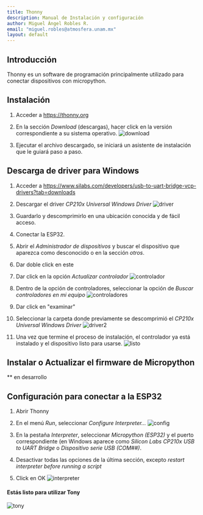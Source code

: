 ```yaml
---
title: Thonny
description: Manual de Instalación y configuración
author: Miguel Ángel Robles R.
email: "miguel.robles@atmosfera.unam.mx"
layout: default
---
```


## Introducción
Thonny es un software de programación principalmente utilizado para conectar dispositivos con micropython.

## Instalación
1. Acceder a <https://thonny.org>

2. En la sección *Download* (descargas), hacer click en la versión correspondiente a su sistema operativo.
![download](/assets/img/download.png)

3. Ejecutar el archivo descargado, se iniciará un asistente de instalación que le guiará paso a paso. 


## Descarga de driver para Windows 

1. Acceder a <https://www.silabs.com/developers/usb-to-uart-bridge-vcp-drivers?tab=downloads>

2. Descargar el driver *CP210x Universal Windows Driver*
![driver](/assets/img/driver.png)

3. Guardarlo y descomprimirlo en una ubicación conocida y de fácil acceso.

4. Conectar la ESP32.

5. Abrir el *Administrador de dispositivos* y buscar el dispositivo que aparezca como desconocido o en la sección *otros*.

6. Dar doble click en este

7. Dar click en la opción *Actualizar controlador*
![controlador](/assets/img/controlador.png)

8. Dentro de la opción de controladores, seleccionar la opción de *Buscar controladores en mi equipo*
![controladores](/assets/img/controladores.png)

9. Dar click en "examinar"

10. Seleccionar la carpeta donde previamente se descomprimió el *CP210x Universal Windows Driver*
![driver2](/assets/img/driver2.png)

11. Una vez que termine el proceso de instalación, el controlador ya está instalado y el dispositivo listo para usarse.
![listo](/assets/img/listo.png)

## Instalar o Actualizar el firmware de Micropython

** en desarrollo

## Configuración para conectar a la ESP32
1. Abrir Thonny

2. En el menú *Run*, seleccionar *Configure Interpreter...*
![config](/assets/img/config.png)

3. En la pestaña *Interpreter*, seleccionar *Micropython (ESP32)* y el puerto correspondiente (en Windows aparece como *Silicon Labs CP210x USB to UART Bridge* o *Dispositivo serie USB (COM##)*.

4. Desactivar todas las opciones de la última sección, excepto *restart interpreter before running a script*

5. Click en OK
![interpreter](/assets/img/interpreter.png)

#### Estás listo para utilizar Tony
![tony](/assets/img/tony.png)
